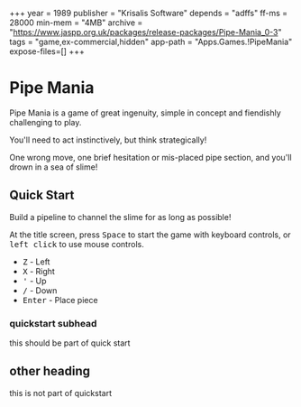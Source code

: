 +++
year = 1989
publisher = "Krisalis Software"
depends = "adffs"
ff-ms = 28000
min-mem = "4MB"
archive = "https://www.jaspp.org.uk/packages/release-packages/Pipe-Mania_0-3"
tags = "game,ex-commercial,hidden"
app-path = "Apps.Games.!PipeMania"
expose-files=[]
+++

# Pipe Mania

Pipe Mania is a game of great ingenuity, simple in concept and fiendishly challenging to play.

You'll need to act instinctively, but think strategically!

One wrong move, one brief hesitation or mis-placed pipe section, and you'll drown in a sea of slime!

## Quick Start
Build a pipeline to channel the slime for as long as possible!

At the title screen, press <kbd>Space</kbd> to start the game with keyboard controls, or <kbd>left click</kbd> to use mouse controls.

- <kbd>Z</kbd> - Left
- <kbd>X</kbd> - Right
- <kbd>'</kbd> - Up
- <kbd>/</kbd> - Down 
- <kbd>Enter</kbd> - Place piece

### quickstart subhead

this should be part of quick start

## other heading
this is not part of quickstart